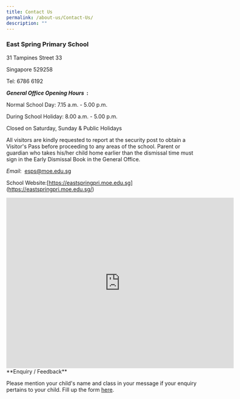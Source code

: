```yaml
---
title: Contact Us
permalink: /about-us/Contact-Us/
description: ""
---
```

### East Spring Primary School

31 Tampines Street 33

Singapore 529258

Tel: 6786 6192

**_General Office Opening Hours_&nbsp;&nbsp;:**

Normal School Day: 7.15 a.m. - 5.00 p.m.

During School Holiday: 8.00 a.m. - 5.00 p.m.

Closed on Saturday, Sunday &amp; Public Holidays

All visitors are kindly requested to report at the security post to obtain a Visitor's Pass before proceeding to any areas of the school. Parent or guardian who takes his/her child home earlier than the dismissal time must sign in the Early Dismissal Book in the General Office.

_Email_:&nbsp;&nbsp;[esps@moe.edu.sg](mailto:esps@moe.edu.sg)

School Website:[https://eastspringpri.moe.edu.sg]
(https://eastspringpri.moe.edu.sg/)

<iframe loading="lazy" allowfullscreen="" style="border:0;" height="450" width="600" src="https://www.google.com/maps/embed?pb=!1m18!1m12!1m3!1d3988.706031179161!2d103.95965111475401!3d1.3529445990132476!2m3!1f0!2f0!3f0!3m2!1i1024!2i768!4f13.1!3m3!1m2!1s0x31da3ce2b0e87141%3A0x55d7eb3bd1a15628!2sEast%20Spring%20Primary%20School!5e0!3m2!1sen!2ssg!4v1677217759607!5m2!1sen!2ssg"></iframe>
**Enquiry / Feedback**

Please mention your child's name and class in your message if your enquiry pertains to your child. Fill up the form&nbsp;[here](http://forms.cwp.sg/eastspringpri/Form32GO9).